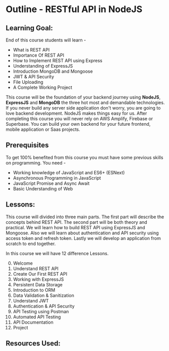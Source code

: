 # Outline - RESTful API in NodeJS

## Learning Goal:

End of this course students will learn -

-   What is REST API
-   Importance Of REST API
-   How to Implement REST API using Express
-   Understanding of ExpressJS
-   Introduction MongoDB and Mongoose
-   JWT & API Security
-   File Uploading
-   A Complete Working Project

This course will be the foundation of your backend journey using **NodeJS**, **ExpressJS** and **MongoDB** the three hot most and demandable technologies. If you never build any server side application don't worry, you are going to love backend development. NodeJS makes things easy for us. After completing this course you will never rely on AWS Amplify, Firebase or Superbase. You can build your own backend for your future frontend, mobile application or Saas projects.

## Prerequisites

To get 100% benefited from this course you must have some previous skills on programming. You need -

-   Working knowledge of JavaScript and ES6+ (ESNext)
-   Asynchronous Programming in JavaScript
-   JavaScript Promise and Async Await
-   Basic Understanding of Web

## Lessons:

This course will divided into three main parts. The first part will describe the concepts behind REST API. The second part will be both theory and practical. We will learn how to build REST API using ExpressJS and Mongoose. Also we will learn about authentication and API security using access token and refresh token. Lastly we will develop an application from scratch to end together.

In this course we will have 12 difference Lessons.

0. Welcome
1. Understand REST API
2. Create Our First REST API
3. Working with ExpressJS
4. Persistent Data Storage
5. Introduction to ORM
6. Data Validation & Sanitization
7. Understand JWT
8. Authentication & API Security
9. API Testing using Postman
10. Automated API Testing
11. API Documentation
12. Project

## Resources Used:

